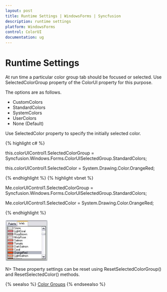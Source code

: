 ```yaml
---
layout: post
title: Runtime Settings | WindowsForms | Syncfusion
description: runtime settings
platform: WindowsForms
control: ColorUI
documentation: ug
---
```

# Runtime Settings

At run time a particular color group tab should be focused or selected. Use SelectedColorGroup property of the ColorUI property for this purpose.

The options are as follows. 

* CustomColors
* StandardColors
* SystemColors
* UserColors
* None (Default)

Use SelectedColor property to specify the initially selected color. 



{% highlight c# %}

this.colorUIControl1.SelectedColorGroup = Syncfusion.Windows.Forms.ColorUISelectedGroup.StandardColors;

this.colorUIControl1.SelectedColor = System.Drawing.Color.OrangeRed;


{% endhighlight  %}
{% highlight vbnet %}




Me.colorUIControl1.SelectedColorGroup = Syncfusion.Windows.Forms.ColorUISelectedGroup.StandardColors;

Me.colorUIControl1.SelectedColor = System.Drawing.Color.OrangeRed;

{% endhighlight %}

![](ColorUI_images/Overview_img238.jpeg) 



N> These property settings can be reset using ResetSelectedColorGroup() and ResetSelectedColor() methods.

{% seealso %}
[Color Groups](/windowsforms/colorui/color-groups)
{% endseealso %}


